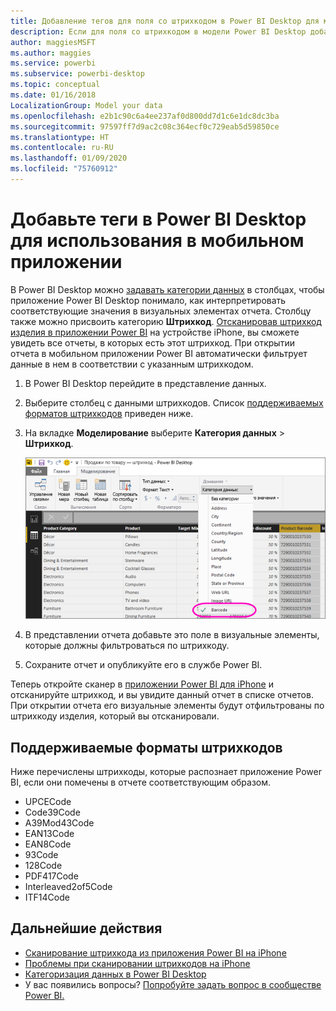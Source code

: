 ```yaml
---
title: Добавление тегов для поля со штрихкодом в Power BI Desktop для мобильных приложений
description: Если для поля со штрихкодом в модели Power BI Desktop добавлены теги, вы можете автоматически фильтровать данные штрихкодов в приложении Power BI на устройстве iPhone
author: maggiesMSFT
ms.author: maggies
ms.service: powerbi
ms.subservice: powerbi-desktop
ms.topic: conceptual
ms.date: 01/16/2018
LocalizationGroup: Model your data
ms.openlocfilehash: e2b1c90c6a4ee237af0d800dd7d1c6e1dc8dc3ba
ms.sourcegitcommit: 97597ff7d9ac2c08c364ecf0c729eab5d59850ce
ms.translationtype: HT
ms.contentlocale: ru-RU
ms.lasthandoff: 01/09/2020
ms.locfileid: "75760912"
---
```

# <a name="tag-barcodes-in-power-bi-desktop-for-use-in-the-mobile-app"></a>Добавьте теги в Power BI Desktop для использования в мобильном приложении

В Power BI Desktop можно [задавать категории данных](desktop-data-categorization.md) в столбцах, чтобы приложение Power BI Desktop понимало, как интерпретировать соответствующие значения в визуальных элементах отчета. Столбцу также можно присвоить категорию **Штрихкод**. [Отсканировав штрихкод изделия в приложении Power BI](consumer/mobile/mobile-apps-scan-barcode-iphone.md) на устройстве iPhone, вы сможете увидеть все отчеты, в которых есть этот штрихкод. При открытии отчета в мобильном приложении Power BI автоматически фильтрует данные в нем в соответствии с указанным штрихкодом.

1. В Power BI Desktop перейдите в представление данных.
2. Выберите столбец с данными штрихкодов. Список [поддерживаемых форматов штрихкодов](#supported-barcode-formats) приведен ниже.
3. На вкладке **Моделирование** выберите **Категория данных** > **Штрихкод**.
   
    ![Список категорий данных](media/desktop-mobile-barcodes/power-bi-desktop-barcode.png)
4. В представлении отчета добавьте это поле в визуальные элементы, которые должны фильтроваться по штрихкоду.
5. Сохраните отчет и опубликуйте его в службе Power BI.

Теперь откройте сканер в [приложении Power BI для iPhone](consumer/mobile/mobile-iphone-app-get-started.md) и отсканируйте штрихкод, и вы увидите данный отчет в списке отчетов. При открытии отчета его визуальные элементы будут отфильтрованы по штрихкоду изделия, который вы отсканировали.

## <a name="supported-barcode-formats"></a>Поддерживаемые форматы штрихкодов
Ниже перечислены штрихкоды, которые распознает приложение Power BI, если они помечены в отчете соответствующим образом. 

* UPCECode 
* Code39Code  
* A39Mod43Code 
* EAN13Code 
* EAN8Code  
* 93Code  
* 128Code 
* PDF417Code 
* Interleaved2of5Code 
* ITF14Code 

## <a name="next-steps"></a>Дальнейшие действия
* [Сканирование штрихкода из приложения Power BI на iPhone](consumer/mobile/mobile-apps-scan-barcode-iphone.md)
* [Проблемы при сканировании штрихкодов на iPhone](consumer/mobile/mobile-apps-scan-barcode-iphone.md#issues-with-scanning-a-barcode)
* [Категоризация данных в Power BI Desktop](desktop-data-categorization.md)  
* У вас появились вопросы? [Попробуйте задать вопрос в сообществе Power BI.](https://community.powerbi.com/)

